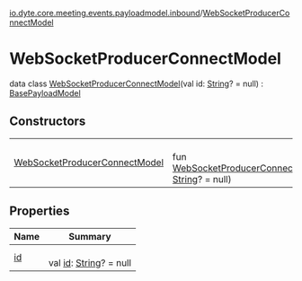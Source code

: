 [io.dyte.core.meeting.events.payloadmodel.inbound](../index.md)/[WebSocketProducerConnectModel](index.md)

# WebSocketProducerConnectModel


data class [WebSocketProducerConnectModel](index.md)(val id: [String](https://kotlinlang.org/api/latest/jvm/stdlib/kotlin/-string/index.html)? = null) : [BasePayloadModel](../../com.dyte.mobilecorekmm.meeting.events.payloadmodel/-base-payload-model/index.md)

## Constructors

| | |
|---|---|
| [WebSocketProducerConnectModel](-web-socket-producer-connect-model.md) | <br/>fun [WebSocketProducerConnectModel](-web-socket-producer-connect-model.md)(id: [String](https://kotlinlang.org/api/latest/jvm/stdlib/kotlin/-string/index.html)? = null) |

## Properties

| Name | Summary |
|---|---|
| [id](id.md) | <br/>val [id](id.md): [String](https://kotlinlang.org/api/latest/jvm/stdlib/kotlin/-string/index.html)? = null |
